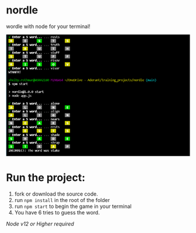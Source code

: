 # nordle
wordle with node for your terminal!

![](screenshot.PNG)

# Run the project:
1. fork or download the source code.
2. run `npm install` in the root of the folder 
3. run `npm start` to begin the game in your terminal
4. You have 6 tries to guess the word.


*Node v12 or Higher required*